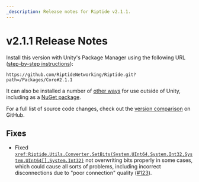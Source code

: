 ```yaml
---
_description: Release notes for Riptide v2.1.1.
---
```


# v2.1.1 Release Notes

Install this version with Unity's Package Manager using the following URL ([step-by-step instructions](~/manual/overview/installation.md#option-1-unity-package-manager)):
```plaintext
https://github.com/RiptideNetworking/Riptide.git?path=/Packages/Core#2.1.1
```

It can also be installed a number of [other ways](~/manual/overview/installation.md#net-projects) for use outside of Unity, including as a [NuGet package](https://www.nuget.org/packages/RiptideNetworking.Riptide).

For a full list of source code changes, check out the [version comparison](https://github.com/RiptideNetworking/Riptide/compare/v2.1.0...v2.1.1) on GitHub.

## Fixes

- Fixed <code><xref:Riptide.Utils.Converter.SetBits(System.UInt64,System.Int32,System.UInt64[],System.Int32)></code> not overwriting bits properly in some cases, which could cause all sorts of problems, including incorrect disconnections due to "poor connection" quality ([#123](https://github.com/RiptideNetworking/Riptide/issues/123)).
